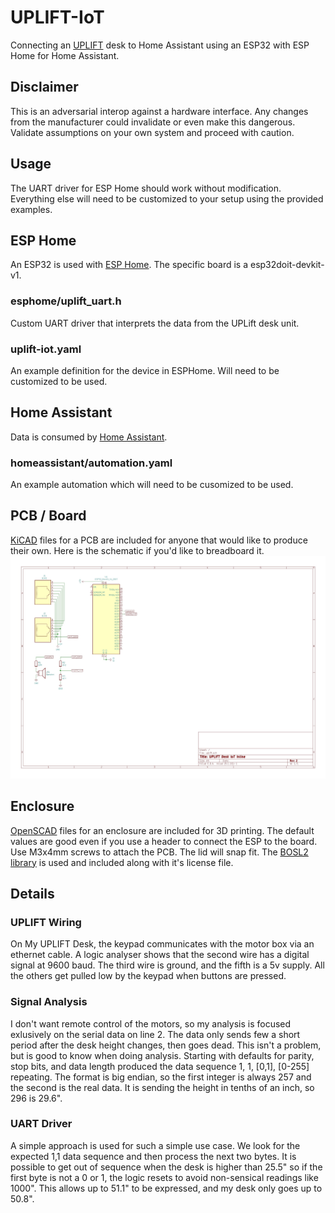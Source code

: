 # UPLIFT-IoT
Connecting an [UPLIFT](https://www.upliftdesk.com/) desk to Home Assistant using an ESP32 with ESP Home for Home Assistant.

## Disclaimer
This is an adversarial interop against a hardware interface. Any changes from the manufacturer could invalidate or even make this dangerous. Validate assumptions on your own system and proceed with caution. 

## Usage
The UART driver for ESP Home should work without modification. Everything else will need to be customized to your setup using the provided examples.

## ESP Home
An ESP32 is used with [ESP Home](https://esphome.io/). The specific board is a esp32doit-devkit-v1.
### esphome/uplift_uart.h
Custom UART driver that interprets the data from the UPLift desk unit.
### uplift-iot.yaml
An example definition for the device in ESPHome. Will need to be customized to be used.

## Home Assistant
Data is consumed by [Home Assistant](https://www.home-assistant.io/).
### homeassistant/automation.yaml 
An example automation which will need to be cusomized to be used.

## PCB / Board
[KiCAD](https://www.kicad.org/) files for a PCB are included for anyone that would like to produce their own. Here is the schematic if you'd like to breadboard it.
![schematic](board/schematic.jpg)

## Enclosure
[OpenSCAD](https://openscad.org/) files for an enclosure are included for 3D printing. The default values are good even if you use a header to connect the ESP to the board. Use M3x4mm screws to attach the PCB. The lid will snap fit. The [BOSL2 library](https://github.com/revarbat/BOSL2) is used and included along with it's license file.

## Details
### UPLIFT Wiring
On My UPLIFT Desk, the keypad communicates with the motor box via an ethernet cable. A logic analyser shows that the second wire has a digital signal at 9600 baud. The third wire is ground, and the fifth is a 5v supply. All the others get pulled low by the keypad when buttons are pressed.
### Signal Analysis
I don't want remote control of the motors, so my analysis is focused exlusively on the serial data on line 2. The data only sends few a short period after the desk height changes, then goes dead. This isn't a problem, but is good to know when doing analysis. Starting with defaults for parity, stop bits, and data length produced the data sequence 1, 1, [0,1], [0-255] repeating. The format is big endian, so the first integer is always 257 and the second is the real data. It is sending the height in tenths of an inch, so 296 is 29.6".
### UART Driver
A simple approach is used for such a simple use case. We look for the expected 1,1 data sequence and then process the next two bytes. It is possible to get out of sequence when the desk is higher than 25.5" so if the first byte is not a 0 or 1, the logic resets to avoid non-sensical readings like 1000". This allows up to 51.1" to be expressed, and my desk only goes up to 50.8".